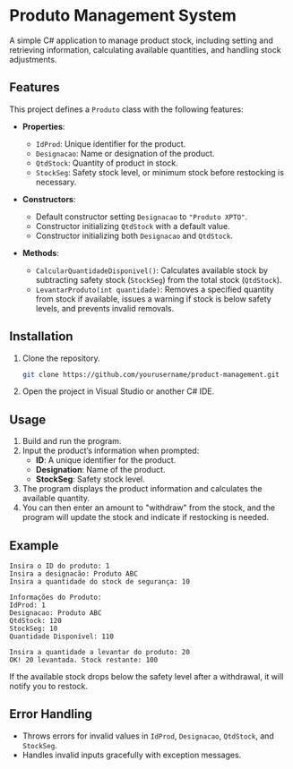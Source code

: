 # Produto Management System

A simple C# application to manage product stock, including setting and retrieving information, calculating available quantities, and handling stock adjustments.

## Features

This project defines a `Produto` class with the following features:

- **Properties**: 
  - `IdProd`: Unique identifier for the product.
  - `Designacao`: Name or designation of the product.
  - `QtdStock`: Quantity of product in stock.
  - `StockSeg`: Safety stock level, or minimum stock before restocking is necessary.

- **Constructors**:
  - Default constructor setting `Designacao` to `"Produto XPTO"`.
  - Constructor initializing `QtdStock` with a default value.
  - Constructor initializing both `Designacao` and `QtdStock`.

- **Methods**:
  - `CalcularQuantidadeDisponivel()`: Calculates available stock by subtracting safety stock (`StockSeg`) from the total stock (`QtdStock`).
  - `LevantarProduto(int quantidade)`: Removes a specified quantity from stock if available, issues a warning if stock is below safety levels, and prevents invalid removals.

## Installation

1. Clone the repository.
   ```bash
   git clone https://github.com/yourusername/product-management.git
   ```
2. Open the project in Visual Studio or another C# IDE.

## Usage

1. Build and run the program.
2. Input the product’s information when prompted:
   - **ID**: A unique identifier for the product.
   - **Designation**: Name of the product.
   - **StockSeg**: Safety stock level.
3. The program displays the product information and calculates the available quantity.
4. You can then enter an amount to "withdraw" from the stock, and the program will update the stock and indicate if restocking is needed.

## Example

```plaintext
Insira o ID do produto: 1
Insira a designacão: Produto ABC
Insira a quantidade do stock de segurança: 10

Informações do Produto:
IdProd: 1
Designacao: Produto ABC
QtdStock: 120
StockSeg: 10
Quantidade Disponível: 110

Insira a quantidade a levantar do produto: 20
OK! 20 levantada. Stock restante: 100
```

If the available stock drops below the safety level after a withdrawal, it will notify you to restock.

## Error Handling

- Throws errors for invalid values in `IdProd`, `Designacao`, `QtdStock`, and `StockSeg`.
- Handles invalid inputs gracefully with exception messages.

